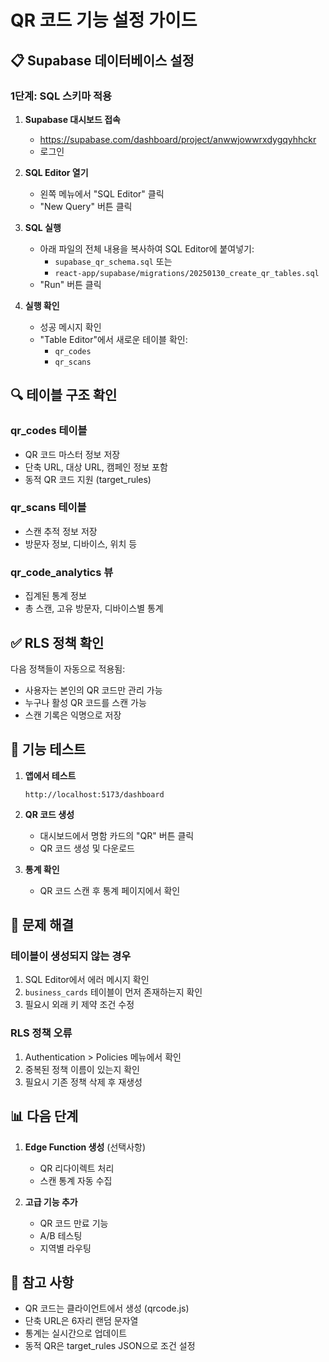 # QR 코드 기능 설정 가이드

## 📋 Supabase 데이터베이스 설정

### 1단계: SQL 스키마 적용

1. **Supabase 대시보드 접속**
   - https://supabase.com/dashboard/project/anwwjowwrxdygqyhhckr
   - 로그인

2. **SQL Editor 열기**
   - 왼쪽 메뉴에서 "SQL Editor" 클릭
   - "New Query" 버튼 클릭

3. **SQL 실행**
   - 아래 파일의 전체 내용을 복사하여 SQL Editor에 붙여넣기:
     - `supabase_qr_schema.sql` 또는
     - `react-app/supabase/migrations/20250130_create_qr_tables.sql`
   - "Run" 버튼 클릭

4. **실행 확인**
   - 성공 메시지 확인
   - "Table Editor"에서 새로운 테이블 확인:
     - `qr_codes`
     - `qr_scans`

## 🔍 테이블 구조 확인

### qr_codes 테이블
- QR 코드 마스터 정보 저장
- 단축 URL, 대상 URL, 캠페인 정보 포함
- 동적 QR 코드 지원 (target_rules)

### qr_scans 테이블
- 스캔 추적 정보 저장
- 방문자 정보, 디바이스, 위치 등

### qr_code_analytics 뷰
- 집계된 통계 정보
- 총 스캔, 고유 방문자, 디바이스별 통계

## ✅ RLS 정책 확인

다음 정책들이 자동으로 적용됨:
- 사용자는 본인의 QR 코드만 관리 가능
- 누구나 활성 QR 코드를 스캔 가능
- 스캔 기록은 익명으로 저장

## 🚀 기능 테스트

1. **앱에서 테스트**
   ```
   http://localhost:5173/dashboard
   ```

2. **QR 코드 생성**
   - 대시보드에서 명함 카드의 "QR" 버튼 클릭
   - QR 코드 생성 및 다운로드

3. **통계 확인**
   - QR 코드 스캔 후 통계 페이지에서 확인

## 🔧 문제 해결

### 테이블이 생성되지 않는 경우
1. SQL Editor에서 에러 메시지 확인
2. `business_cards` 테이블이 먼저 존재하는지 확인
3. 필요시 외래 키 제약 조건 수정

### RLS 정책 오류
1. Authentication > Policies 메뉴에서 확인
2. 중복된 정책 이름이 있는지 확인
3. 필요시 기존 정책 삭제 후 재생성

## 📊 다음 단계

1. **Edge Function 생성** (선택사항)
   - QR 리다이렉트 처리
   - 스캔 통계 자동 수집

2. **고급 기능 추가**
   - QR 코드 만료 기능
   - A/B 테스팅
   - 지역별 라우팅

## 📝 참고 사항

- QR 코드는 클라이언트에서 생성 (qrcode.js)
- 단축 URL은 6자리 랜덤 문자열
- 통계는 실시간으로 업데이트
- 동적 QR은 target_rules JSON으로 조건 설정